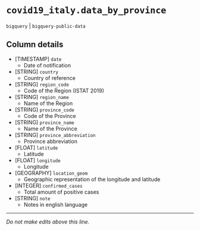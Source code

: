 # `covid19_italy.data_by_province`
`bigquery` | `bigquery-public-data`

## Column details
* [TIMESTAMP] `date`
  - Date of notification
* [STRING]    `country`
  - Country of reference
* [STRING]    `region_code`
  - Code of the Region (ISTAT 2019)
* [STRING]    `region_name`
  - Name of the Region
* [STRING]    `province_code`
  - Code of the Province
* [STRING]    `province_name`
  - Name of the Province
* [STRING]    `province_abbreviation`
  - Province abbreviation
* [FLOAT]     `latitude`
  - Latitude
* [FLOAT]     `longitude`
  - Longitude
* [GEOGRAPHY] `location_geom`
  - Geographic representation of the longitude and latitude
* [INTEGER]   `confirmed_cases`
  - Total amount of positive cases
* [STRING]    `note`
  - Notes in english language

-------------------------------------------------------------------------------
*Do not make edits above this line.*
